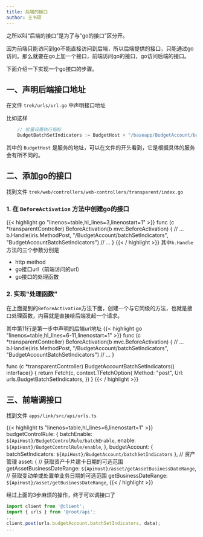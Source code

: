 ```yaml
---
title: 后端的接口
author: 王书硕
---
```

之所以叫“后端的接口”是为了与“go的接口”区分开。

因为前端只能访问到go不能直接访问到后端，所以后端提供的接口，只能通过go访问。那么就要在go上加一个接口，前端访问go的接口，go访问后端的接口。

下面介绍一下实现一个go接口的步骤。

## 一、声明后端接口地址
在文件 `trek/urls/url.go` 中声明接口地址

比如这样
```go
	// 批量设置执行指标
	BudgetBatchSetIndicators := BudgetHost + "/baseapp/BudgetAccount/batchSetIndicators"
```
其中的 `BudgetHost` 是服务的地址，可以在文件的开头看到，它是根据具体的服务会有所不同的。

## 二、添加go的接口
找到文件 `trek/web/controllers/web-controllers/transparent/index.go` 

### 1. 在 `BeforeActivation` 方法中创建go的接口
{{< highlight go "linenos=table,hl_lines=3,linenostart=1" >}}
func (c *transparentController) BeforeActivation(b mvc.BeforeActivation) {
  // ...
  b.Handle(iris.MethodPost, "/BudgetAccount/batchSetIndicators", "BudgetAccountBatchSetIndicators")
  // ...
}
{{< / highlight >}}
其中`b.Handle` 方法的三个参数分别是
- http method
- go接口url（前端访问的url）
- go接口的处理函数

### 2. 实现“处理函数”

在上面提到的`BeforeActivation`方法下面，创建一个与它同级的方法，也就是接口处理函数，内容就是直接给后端发起一个请求。

其中第11行是第一步中声明的后端url地址
{{< highlight go "linenos=table,hl_lines=6-11,linenostart=1" >}}
func (c *transparentController) BeforeActivation(b mvc.BeforeActivation) {
  // ...
  b.Handle(iris.MethodPost, "/BudgetAccount/batchSetIndicators", "BudgetAccountBatchSetIndicators")
  // ...
}

func (c *transparentController) BudgetAccountBatchSetIndicators() interface{} {
	return Fetch(c, context.TFetchOption{
		Method: "post",
		Url:	urls.BudgetBatchSetIndicators,
	})
}
{{< / highlight >}}

## 三、前端调接口
找到文件 `apps/link/src/api/urls.ts`

{{< highlight ts "linenos=table,hl_lines=6,linenostart=1" >}}
  budgetControlRule: {
    batchEnable: `${ApiHost}/BudgetControlRule/batchEnable`,
    enable: `${ApiHost}/BudgetControlRule/enable`,
  },
  budgetAccount: {
    batchSetIndicators: `${ApiHost}/BudgetAccount/batchSetIndicators`
  },
  // 资产管理
  asset: {
    // 获取资产卡片建卡日期的可选范围
    getAssetBusinessDateRange: `${ApiHost}/asset/getAssetBusinessDateRange`,
    // 获取变动单或处置单业务日期的可选范围
    getBusinessDateRange: `${ApiHost}/asset/getBusinessDateRange`,
{{< / highlight >}}

经过上面的3步麻烦的操作，终于可以调接口了
```ts
import client from '@client';
import { urls } from '@root/api';
...
client.post(urls.budgetAccount.batchSetIndicators, data);
...
```